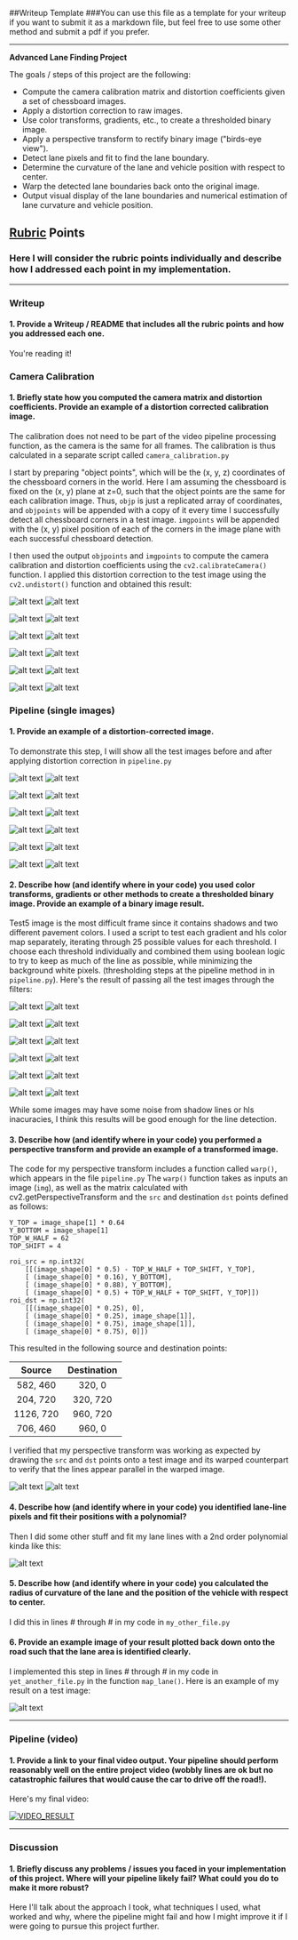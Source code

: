 ##Writeup Template
###You can use this file as a template for your writeup if you want to submit it as a markdown file, but feel free to use some other method and submit a pdf if you prefer.

---

**Advanced Lane Finding Project**

The goals / steps of this project are the following:

* Compute the camera calibration matrix and distortion coefficients given a set of chessboard images.
* Apply a distortion correction to raw images.
* Use color transforms, gradients, etc., to create a thresholded binary image.
* Apply a perspective transform to rectify binary image ("birds-eye view").
* Detect lane pixels and fit to find the lane boundary.
* Determine the curvature of the lane and vehicle position with respect to center.
* Warp the detected lane boundaries back onto the original image.
* Output visual display of the lane boundaries and numerical estimation of lane curvature and vehicle position.

[//]: # (Image References)

[distort2]: ./output_images/camera_calibration/original_calibration2.jpg "Disistorted chessboard"
[undistort2]: ./output_images/camera_calibration/undistorted_calibration2.jpg "Undistorted chessboard"
[distort3]: ./output_images/camera_calibration/original_calibration3.jpg "Disistorted chessboard"
[undistort3]: ./output_images/camera_calibration/undistorted_calibration3.jpg "Undistorted chessboard"
[distort5]: ./output_images/camera_calibration/original_calibration5.jpg "Disistorted chessboard"
[undistort5]: ./output_images/camera_calibration/undistorted_calibration5.jpg "Undistorted chessboard"
[distort6]: ./output_images/camera_calibration/original_calibration6.jpg "Disistorted chessboard"
[undistort6]: ./output_images/camera_calibration/undistorted_calibration6.jpg "Undistorted chessboard"
[distort7]: ./output_images/camera_calibration/original_calibration7.jpg "Disistorted chessboard"
[undistort7]: ./output_images/camera_calibration/undistorted_calibration7.jpg "Undistorted chessboard"
[distort8]: ./output_images/camera_calibration/original_calibration8.jpg "Disistorted chessboard"
[undistort8]: ./output_images/camera_calibration/undistorted_calibration8.jpg "Undistorted chessboard"

[test_d1]: ./output_images/camera_calibration/original_test1.jpg "Disistorted test1"
[test_u1]: ./output_images/camera_calibration/undistorted_test1.jpg "Undistorted test1"
[test_d2]: ./output_images/camera_calibration/original_test2.jpg "Disistorted test2"
[test_u2]: ./output_images/camera_calibration/undistorted_test2.jpg "Undistorted test2"
[test_d3]: ./output_images/camera_calibration/original_test3.jpg "Disistorted test3"
[test_u3]: ./output_images/camera_calibration/undistorted_test3.jpg "Undistorted test3"
[test_d4]: ./output_images/camera_calibration/original_test4.jpg "Disistorted test4"
[test_u4]: ./output_images/camera_calibration/undistorted_test4.jpg "Undistorted test4"
[test_d5]: ./output_images/camera_calibration/original_test5.jpg "Disistorted test5"
[test_u5]: ./output_images/camera_calibration/undistorted_test5.jpg "Undistorted test5"
[test_d6]: ./output_images/camera_calibration/original_test6.jpg "Disistorted test6"
[test_u6]: ./output_images/camera_calibration/undistorted_test6.jpg "Undistorted test6"

[bin_o1]: ./output_images/bin_thres/original_test1.jpg "Original test1"
[bin_t1]: ./output_images/bin_thres/bin_test1.jpg "Binary test1"
[bin_o2]: ./output_images/bin_thres/original_test2.jpg "Original test2"
[bin_t2]: ./output_images/bin_thres/bin_test2.jpg "Binary test2"
[bin_o3]: ./output_images/bin_thres/original_test3.jpg "Original test3"
[bin_t3]: ./output_images/bin_thres/bin_test3.jpg "Binary test3"
[bin_o4]: ./output_images/bin_thres/original_test4.jpg "Original test4"
[bin_t4]: ./output_images/bin_thres/bin_test4.jpg "Binary test4"
[bin_o5]: ./output_images/bin_thres/original_test5.jpg "Original test5"
[bin_t5]: ./output_images/bin_thres/bin_test5.jpg "Binary test5"
[bin_o6]: ./output_images/bin_thres/original_test6.jpg "Original test6"
[bin_t6]: ./output_images/bin_thres/bin_test6.jpg "Binary test6"


[sl_2]:  ./output_images/warped/original_straight_lines2.jpg "Straight lines 2"
[wsl_2]: ./output_images/warped/warp_straight_lines2.jpg "Warped Straight lines 2"


[image3]: ./examples/binary_combo_example.jpg "Binary Example"
[image4]: ./examples/warped_straight_lines.jpg "Warp Example"
[image5]: ./examples/color_fit_lines.jpg "Fit Visual"
[image6]: ./examples/example_output.jpg "Output"
[video1]: ./project_video.mp4 "Video"

## [Rubric](https://review.udacity.com/#!/rubrics/571/view) Points
### Here I will consider the rubric points individually and describe how I addressed each point in my implementation.  

---
### Writeup

#### 1. Provide a Writeup / README that includes all the rubric points and how you addressed each one.

You're reading it!


### Camera Calibration

#### 1. Briefly state how you computed the camera matrix and distortion coefficients. Provide an example of a distortion corrected calibration image.

The calibration does not need to be part of the video pipeline processing function, as the camera is the same for all frames. The calibration is thus calculated in a separate script called `camera_calibration.py`

I start by preparing "object points", which will be the (x, y, z) coordinates of the chessboard corners in the world. Here I am assuming the chessboard is fixed on the (x, y) plane at z=0, such that the object points are the same for each calibration image.  Thus, `objp` is just a replicated array of coordinates, and `objpoints` will be appended with a copy of it every time I successfully detect all chessboard corners in a test image.  `imgpoints` will be appended with the (x, y) pixel position of each of the corners in the image plane with each successful chessboard detection.  

I then used the output `objpoints` and `imgpoints` to compute the camera calibration and distortion coefficients using the `cv2.calibrateCamera()` function.  I applied this distortion correction to the test image using the `cv2.undistort()` function and obtained this result: 

![alt text][distort2]        ![alt text][undistort2]

![alt text][distort3]        ![alt text][undistort3]

![alt text][distort5]        ![alt text][undistort5]

![alt text][distort6]        ![alt text][undistort6]

![alt text][distort7]        ![alt text][undistort7]

![alt text][distort8]        ![alt text][undistort8]

### Pipeline (single images)

#### 1. Provide an example of a distortion-corrected image.
To demonstrate this step, I will show all the test images before and after applying distortion correction in `pipeline.py`


![alt text][test_d1]        ![alt text][test_u1]

![alt text][test_d2]        ![alt text][test_u2]

![alt text][test_d3]        ![alt text][test_u3]

![alt text][test_d4]        ![alt text][test_u4]

![alt text][test_d5]        ![alt text][test_u5]

![alt text][test_d6]        ![alt text][test_u6]


#### 2. Describe how (and identify where in your code) you used color transforms, gradients or other methods to create a thresholded binary image.  Provide an example of a binary image result.
Test5 image is the most difficult frame since it contains shadows and two different pavement colors. I used a script to test each gradient and hls color map separately, iterating through 25 possible values for each threshold. I choose each threshold individually and combined them using boolean logic to try to keep as much of the line as possible, while minimizing the background white pixels. (thresholding steps at the pipeline method in in `pipeline.py`).  Here's the result of passing all the test images through the filters:

![alt text][bin_o1]        ![alt text][bin_t1]

![alt text][bin_o2]        ![alt text][bin_t2]

![alt text][bin_o3]        ![alt text][bin_t3]

![alt text][bin_o4]        ![alt text][bin_t4]

![alt text][bin_o5]        ![alt text][bin_t5]

![alt text][bin_o6]        ![alt text][bin_t6]

While some images may have some noise from shadow lines or hls inacuracies, I think this results will be good enough for the line detection.

#### 3. Describe how (and identify where in your code) you performed a perspective transform and provide an example of a transformed image.

The code for my perspective transform includes a function called `warp()`, which appears in the file `pipeline.py` The `warp()` function takes as inputs an image (`img`), as well as the matrix calculated with cv2.getPerspectiveTransform and the `src` and destination `dst` points defined as follows:

```
Y_TOP = image_shape[1] * 0.64 
Y_BOTTOM = image_shape[1]
TOP_W_HALF = 62
TOP_SHIFT = 4

roi_src = np.int32(
    [[(image_shape[0] * 0.5) - TOP_W_HALF + TOP_SHIFT, Y_TOP],
    [ (image_shape[0] * 0.16), Y_BOTTOM],
    [ (image_shape[0] * 0.88), Y_BOTTOM],
    [ (image_shape[0] * 0.5) + TOP_W_HALF + TOP_SHIFT, Y_TOP]])
roi_dst = np.int32(
    [[(image_shape[0] * 0.25), 0],
    [ (image_shape[0] * 0.25), image_shape[1]],
    [ (image_shape[0] * 0.75), image_shape[1]],
    [ (image_shape[0] * 0.75), 0]])

```
This resulted in the following source and destination points:

| Source        | Destination   | 
|:-------------:|:-------------:| 
| 582, 460      | 320, 0        | 
| 204, 720      | 320, 720      |
| 1126, 720     | 960, 720      |
| 706, 460      | 960, 0        |

I verified that my perspective transform was working as expected by drawing the `src` and `dst` points onto a test image and its warped counterpart to verify that the lines appear parallel in the warped image.

![alt text][sl_2]        ![alt text][wsl_2]

#### 4. Describe how (and identify where in your code) you identified lane-line pixels and fit their positions with a polynomial?

Then I did some other stuff and fit my lane lines with a 2nd order polynomial kinda like this:

![alt text][image5]

#### 5. Describe how (and identify where in your code) you calculated the radius of curvature of the lane and the position of the vehicle with respect to center.

I did this in lines # through # in my code in `my_other_file.py`

#### 6. Provide an example image of your result plotted back down onto the road such that the lane area is identified clearly.

I implemented this step in lines # through # in my code in `yet_another_file.py` in the function `map_lane()`.  Here is an example of my result on a test image:

![alt text][image6]

---

### Pipeline (video)

#### 1. Provide a link to your final video output.  Your pipeline should perform reasonably well on the entire project video (wobbly lines are ok but no catastrophic failures that would cause the car to drive off the road!).

Here's my final video:

 [![VIDEO_RESULT](http://img.youtube.com/vi/arabgunqHfA/0.jpg)](http://www.youtube.com/watch?v=arabgunqHfA)


---

### Discussion

#### 1. Briefly discuss any problems / issues you faced in your implementation of this project.  Where will your pipeline likely fail?  What could you do to make it more robust?

Here I'll talk about the approach I took, what techniques I used, what worked and why, where the pipeline might fail and how I might improve it if I were going to pursue this project further.  

